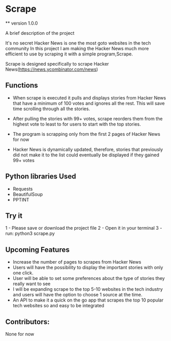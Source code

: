# Scrape
** version 1.0.0

A brief description of the project

It's no secret Hacker News is one the most goto websites in the tech community
In this project I am making the Hacker News much more efficient to use by scraping it with a simple program,Scrape.

Scrape is designed specifically to scrape Hacker News(https://news.ycombinator.com/news) 
## Functions

- When scrape is executed it pulls and displays stories from Hacker News that have a minimum of 100 votes and ignores all the rest.
This will save time scrolling through all the stories.

-  After pulling the stories with 99+ votes, scrape reorders them from the highest vote to least  to for users to start with the top stories.
-  The program is scrapping only from the first 2 pages of Hacker News for now
-   Hacker News is dynamically updated, therefore, stories that previously did not make it to the list could eventually be displayed if they gained 99+ votes

## Python libraries Used
- Requests
- BeautifulSoup
- PPTINT
 

## Try it
 
 1 - Please save or download the project file 
 2 - Open it in your terminal
 3 - run: python3 scrape.py

## Upcoming Features
- Increase the number of pages to scrapes from Hacker News
- Users will have the possibility to display the important stories with only one click.
-  User will be able to set some preferences about the type of stories they really want to see
-  I will be expanding scrape to the top 5-10 websites in the tech industry and users will have the option to choose 1 source at the time.
- An API to make it a quick on the go app that scrapes the top 10 popular tech websites so and easy to be integrated

## Contributors:
None for now
